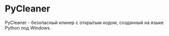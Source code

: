 # PyCleaner
PyCleaner - безопасный клинер с открытым кодом, созданный на языке Python под Windows. 
